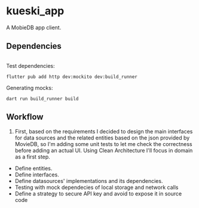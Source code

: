# kueski_app

A MobieDB app client.

## Dependencies

```
```

Test dependencies:

```
flutter pub add http dev:mockito dev:build_runner
```

Generating mocks:

```
dart run build_runner build
```

## Workflow

1. First, based on the requirements I decided to design the main interfaces for
data sources and the related entities based on the json provided by MovieDB,
so I'm adding some unit tests to let me check the correctness before adding an
actual UI. Using Clean Architecture I'll focus in domain as a first step.

 - Define entities.
 - Define interfaces.
 - Define datasources' implementations and its dependencies.
 - Testing with mock dependecies of local storage and network calls
 - Define a strategy to secure API key and avoid to expose it in source code
